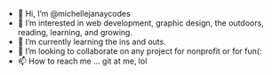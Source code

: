 - 👋 Hi, I’m @michellejanaycodes
- 👀 I’m interested in web development, graphic design, the outdoors, reading, learning, and growing.
- 🌱 I’m currently learning the ins and outs. 
- 💞️ I’m looking to collaborate on any project for nonprofit or for fun(:
- 📫 How to reach me ... git at me, lol

<!---
dearmichelley/dearmichelley is a ✨ special ✨ repository because its `README.md` (this file) appears on your GitHub profile.
You can click the Preview link to take a look at your changes.
--->
